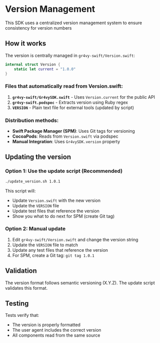 # Version Management

This SDK uses a centralized version management system to ensure consistency for version numbers

## How it works

The version is centrally managed in `gr4vy-swift/Version.swift`:

```swift
internal struct Version {
    static let current = "1.0.0"
}
```

### Files that automatically read from Version.swift:

1. **`gr4vy-swift/Gr4vySDK.swift`** - Uses `Version.current` for the public API
2. **`gr4vy-swift.podspec`** - Extracts version using Ruby regex
3. **`VERSION`** - Plain text file for external tools (updated by script)

### Distribution methods:

- **Swift Package Manager (SPM)**: Uses Git tags for versioning
- **CocoaPods**: Reads from `Version.swift` via podspec
- **Manual Integration**: Uses `Gr4vySDK.version` property

## Updating the version

### Option 1: Use the update script (Recommended)

```bash
./update_version.sh 1.0.1
```

This script will:
- Update `Version.swift` with the new version
- Update the `VERSION` file
- Update test files that reference the version
- Show you what to do next for SPM (create Git tag)

### Option 2: Manual update

1. Edit `gr4vy-swift/Version.swift` and change the version string
2. Update the `VERSION` file to match
3. Update any test files that reference the version
4. For SPM, create a Git tag: `git tag 1.0.1`

## Validation

The version format follows semantic versioning (X.Y.Z). The update script validates this format.

## Testing

Tests verify that:
- The version is properly formatted
- The user agent includes the correct version
- All components read from the same source 